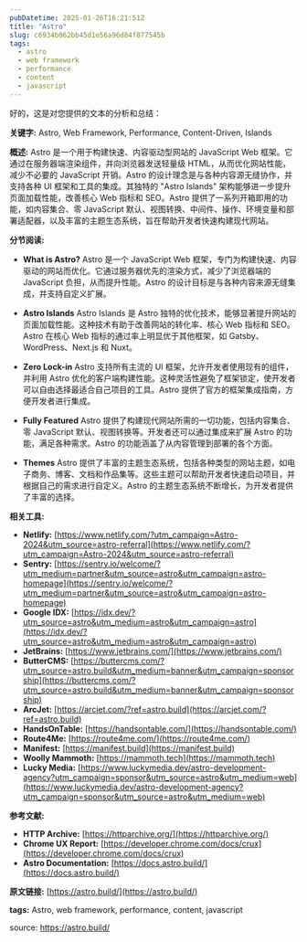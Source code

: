 ```yaml
---
pubDatetime: 2025-01-26T16:21:51Z
title: "Astro"
slug: c6934b062bb45d1e56a96d84f877545b
tags:
  - astro
  - web framework
  - performance
  - content
  - javascript
---
```


好的，这是对您提供的文本的分析和总结：

**关键字:** Astro, Web Framework, Performance, Content-Driven, Islands

**概述:**
Astro 是一个用于构建快速、内容驱动型网站的 JavaScript Web 框架。它通过在服务器端渲染组件，并向浏览器发送轻量级 HTML，从而优化网站性能，减少不必要的 JavaScript 开销。Astro 的设计理念是与各种内容源无缝协作，并支持各种 UI 框架和工具的集成。其独特的 "Astro Islands" 架构能够进一步提升页面加载性能，改善核心 Web 指标和 SEO。Astro 提供了一系列开箱即用的功能，如内容集合、零 JavaScript 默认、视图转换、中间件、操作、环境变量和部署适配器，以及丰富的主题生态系统，旨在帮助开发者快速构建现代网站。

**分节阅读:**

*   **What is Astro?**
    Astro 是一个 JavaScript Web 框架，专门为构建快速、内容驱动的网站而优化。它通过服务器优先的渲染方式，减少了浏览器端的 JavaScript 负担，从而提升性能。Astro 的设计目标是与各种内容来源无缝集成，并支持自定义扩展。

*   **Astro Islands**
    Astro Islands 是 Astro 独特的优化技术，能够显著提升网站的页面加载性能。这种技术有助于改善网站的转化率、核心 Web 指标和 SEO。Astro 在核心 Web 指标的通过率上明显优于其他框架，如 Gatsby、WordPress、Next.js 和 Nuxt。

*   **Zero Lock-in**
    Astro 支持所有主流的 UI 框架，允许开发者使用现有的组件，并利用 Astro 优化的客户端构建性能。这种灵活性避免了框架锁定，使开发者可以自由选择最适合自己项目的工具。Astro 提供了官方的框架集成指南，方便开发者进行集成。

*   **Fully Featured**
    Astro 提供了构建现代网站所需的一切功能，包括内容集合、零 JavaScript 默认、视图转换等。开发者还可以通过集成来扩展 Astro 的功能，满足各种需求。Astro 的功能涵盖了从内容管理到部署的各个方面。

*   **Themes**
    Astro 提供了丰富的主题生态系统，包括各种类型的网站主题，如电子商务、博客、文档和作品集等。这些主题可以帮助开发者快速启动项目，并根据自己的需求进行自定义。Astro 的主题生态系统不断增长，为开发者提供了丰富的选择。

**相关工具:**

*   **Netlify:** [https://www.netlify.com/?utm_campaign=Astro-2024&utm_source=astro-referral](https://www.netlify.com/?utm_campaign=Astro-2024&utm_source=astro-referral)
*   **Sentry:** [https://sentry.io/welcome/?utm_medium=partner&utm_source=astro&utm_campaign=astro-homepage](https://sentry.io/welcome/?utm_medium=partner&utm_source=astro&utm_campaign=astro-homepage)
*   **Google IDX:** [https://idx.dev/?utm_source=astro&utm_medium=astro&utm_campaign=astro](https://idx.dev/?utm_source=astro&utm_medium=astro&utm_campaign=astro)
*   **JetBrains:** [https://www.jetbrains.com/](https://www.jetbrains.com/)
*   **ButterCMS:** [https://buttercms.com/?utm_source=astro.build&utm_medium=banner&utm_campaign=sponsorship](https://buttercms.com/?utm_source=astro.build&utm_medium=banner&utm_campaign=sponsorship)
*   **ArcJet:** [https://arcjet.com/?ref=astro.build](https://arcjet.com/?ref=astro.build)
*   **HandsOnTable:** [https://handsontable.com/](https://handsontable.com/)
*   **Route4Me:** [https://route4me.com/](https://route4me.com/)
*   **Manifest:** [https://manifest.build](https://manifest.build)
*   **Woolly Mammoth:** [https://mammoth.tech](https://mammoth.tech)
*   **Lucky Media:** [https://www.luckymedia.dev/astro-development-agency?utm_campaign=sponsor&utm_source=astro&utm_medium=web](https://www.luckymedia.dev/astro-development-agency?utm_campaign=sponsor&utm_source=astro&utm_medium=web)

**参考文献:**

*   **HTTP Archive:** [https://httparchive.org/](https://httparchive.org/)
*   **Chrome UX Report:** [https://developer.chrome.com/docs/crux](https://developer.chrome.com/docs/crux)
*   **Astro Documentation:** [https://docs.astro.build/](https://docs.astro.build/)

**原文链接:** [https://astro.build/](https://astro.build/)

**tags:** Astro, web framework, performance, content, javascript


source: https://astro.build/